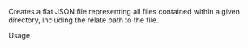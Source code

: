 Creates a flat JSON file representing all files contained within a given directory, including the relate path to the file.

Usage